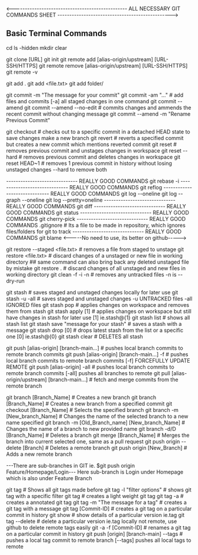 


<------------------------------------------------ ALL NECESSARY GIT COMMANDS SHEET ------------------------------------------------>



## Basic Terminal Commands
cd
ls -hidden
mkdir
clear


git clone [URL]
git init
git remote add [alias-origin/upstream] [URL-SSH/HTTPS]
git remote remove [alias-origin/upstream] [URL-SSH/HTTPS]
git remote -v


git add .
git add <file.txt>
git add folder/


git commit -m "The message for your commit"
git commit -am "..."                                # add files and commits [-a] all staged changes in one command
git commit --amend
git commit --amend --no-edit                        # commits changes and ammends the recent commit without changing message
git commit --amend -m "Rename Previous Commit"


git checkout <hashcode>                             # checks out to a specific commit in a detached HEAD state to save changes make a new branch
git revert <hashcode>                               # reverts a specified commit but creates a new commit which mentions reverted commit
git reset <hashcode>                                # removes previous commit and unstages changes in workspace
git reset --hard <hashcode>                         # removes previous commit and deletes changes in workspace
git reset HEAD~1                                    # removes 1 previous commit in history without losing unstaged changes --hard to remove both


------------------------------ REALLY GOOD COMMANDS
git rebase -i <hashcode>
------------------------------ REALLY GOOD COMMANDS
git reflog
------------------------------ REALLY GOOD COMMANDS
git log --oneline
git log --graph --oneline
git log --pretty=oneline
------------------------------ REALLY GOOD COMMANDS
git diff
------------------------------ REALLY GOOD COMMANDS
git status
------------------------------ REALLY GOOD COMMANDS
git cherry-pick
------------------------------ REALLY GOOD COMMANDS
.gitignore                                          # Its a file to be made in repository, which ignores files/folders for git to track
------------------------------ REALLY GOOD COMMANDS
git blame                                           <-----No need to use, its better on github----->


git restore --staged <file.txt>                     # removes a file from staged to unstage
git restore <file.txt>                              # discard changes of a unstaged or new file in working directory ## same command can also bring back any deleted unstaged file by mistake
git restore .                                       # discard changes of all unstaged and new files in working directory
git clean -f -i -n                                  # removes any untracked files -n is --dry-run


git stash                                           # saves staged and unstaged changes locally for later use
git stash -u -all                                   # saves staged and unstaged changes -u UNTRACKED files -all IGNORED files
git stash pop                                       # applies changes on workspace and removes them from stash
git stash apply [1]                                 # applies changes on workspace but still have changes in stash for later use [1] ie.stash@{1}
git stash list                                      # shows all stash list
git stash save "message for your stash"             # saves a stash with a message
git stash drop [0]                                  # drops latest stash from the list or a specific one [0] ie.stash@{0}
git stash clear                                     # DELETES all stash


git push [alias-origin] [branch-main...]            # pushes local branch commits to remote branch commits
git push [alias-origin] [branch-main...] -f         # pushes local branch commits to remote branch commits [-f] FORCEFULLY UPDATE REMOTE
git push [alias-origin] -all                        # pushes local branch commits to remote branch commits [-all] pushes all branches to remote
git pull [alias-origin/upstream] [branch-main...]   # fetch and merge commits from the remote branch


git branch [Branch_Name]                            # Creates a new branch
git branch [Branch_Name] <hashcode>                 # Creates a new branch from a specified commit
git checkout [Branch_Name]                          # Selects the specified branch
git branch -m [New_branch_Name]                     # Changes the name of the selected branch to a new name specified
git branch -m [Old_Branch_name] [New_branch_Name]   # Changes the name of a branch to new provided name 
git branch -d/D [Branch_Name]                       # Deletes a branch
git merge [Branch_Name]                             # Merges the branch into current selected one, same as a pull request
git push origin --delete [Branch]                   # Deletes a remote branch
git push origin [New_Branch]                        # Adds a new remote branch


---There are sub-branches in GIT ie. $git push origin Feature/Homepage/Login--- Here sub-branch is Login under Homepage which is also under Feature Branch


git tag                                             # Shows all git tags made before
git tag -l "filter options"                         # shows git tag with a specific filter
git tag <Version>                                   # creates a light weight git tag
git tag -a <Version>                                # creates a annotated git tag
git tag <Version> -m "The message for a tag"        # creates a git tag with a message
git tag <Version> [Commit-ID]                       # creates a git tag on a particular commit in history
git show <Version>                                  # show details of a particular version ie.tag
git tag --delete <Version>                          # delete a particular version ie.tag locally not remote, use github to delete remote tags easily
git -a -f <version> [Commit-ID]                     # renames a git tag on a particular commit in history
git push [origin] [branch-main] <tag> --tags        # pushes a local tag commit to remote branch [--tags] pushes all local tags to remote

